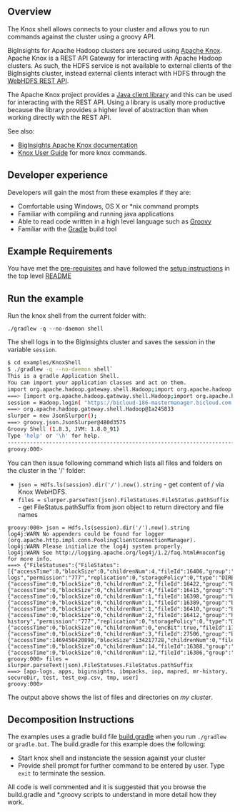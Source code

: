 ## Overview

The Knox shell allows connects to your cluster and allows you to run commands against the cluster using a groovy API.

BigInsights for Apache Hadoop clusters are secured using [Apache Knox](https://knox.apache.org/).  Apache Knox is a REST API Gateway for interacting with Apache Hadoop clusters.  As such, the HDFS service is not available to external clients of the BigInsights cluster, instead external clients interact with HDFS through the [WebHDFS REST API](http://hadoop.apache.org/docs/stable/hadoop-project-dist/hadoop-hdfs/WebHDFS.html).

The Apache Knox project provides a [Java client library](https://cwiki.apache.org/confluence/display/KNOX/Client+Usage) and this can be used for interacting with the REST API.  Using a library is usally more productive because the library provides a higher level of abstraction than when working directly with the REST API.

See also:

- [BigInsights Apache Knox documentation](https://www.ibm.com/support/knowledgecenter/en/SSPT3X_4.2.0/com.ibm.swg.im.infosphere.biginsights.admin.doc/doc/knox_overview.html)
- [Knox User Guide](https://knox.apache.org/books/knox-0-6-0/user-guide.html#Service+Details) for more knox commands.

## Developer experience

Developers will gain the most from these examples if they are:

- Comfortable using Windows, OS X or *nix command prompts
- Familiar with compiling and running java applications
- Able to read code written in a high level language such as [Groovy](http://www.groovy-lang.org/)
- Familiar with the [Gradle](https://gradle.org/) build tool

## Example Requirements

You have met the [pre-requisites](../../README.md#pre-requisites) and have followed the [setup instructions](../../README.md#setup-instructions) in the top level [README](../../README.md)

## Run the example

Run the knox shell from the current folder with:

`./gradlew -q --no-daemon shell`

The shell logs in to the BigInsights cluster and saves the session in the variable `session`.

```bash
$ cd examples/KnoxShell
$ ./gradlew -q --no-daemon shell`
This is a gradle Application Shell.
You can import your application classes and act on them.
import org.apache.hadoop.gateway.shell.Hadoop;import org.apache.hadoop.gateway.shell.hdfs.Hdfs;import org.apache.hadoop.gateway.shell.job.Job;import org.apache.hadoop.gateway.shell.workflow.Workflow;import org.apache.hadoop.gateway.shell.yarn.Yarn;import groovy.json.JsonSlurper;import java.util.concurrent.TimeUnit;
===> [import org.apache.hadoop.gateway.shell.Hadoop;import org.apache.hadoop.gateway.shell.hdfs.Hdfs;import org.apache.hadoop.gateway.shell.job.Job;import org.apache.hadoop.gateway.shell.workflow.Workflow;import org.apache.hadoop.gateway.shell.yarn.Yarn;import groovy.json.JsonSlurper;import java.util.concurrent.TimeUnit;]
session = Hadoop.login( "https://bicloud-186-mastermanager.bicloud.com:8443/gateway/default", "biadmin", "***MASKED***" );
===> org.apache.hadoop.gateway.shell.Hadoop@1a245833
slurper = new JsonSlurper();
===> groovy.json.JsonSlurper@480d3575
Groovy Shell (1.8.3, JVM: 1.8.0_91)
Type 'help' or '\h' for help.
-------------------------------------------------------------------------------
groovy:000>
```

You can then issue following command which lists all files and folders on the cluster in the '/' folder:

- `json = Hdfs.ls(session).dir('/').now().string` - get content of / via Knox WebHDFS.
- `files = slurper.parseText(json).FileStatuses.FileStatus.pathSuffix` - get FileStatus.pathSuffix from json object to return directory and file names

```
groovy:000> json = Hdfs.ls(session).dir('/').now().string
log4j:WARN No appenders could be found for logger (org.apache.http.impl.conn.PoolingClientConnectionManager).
log4j:WARN Please initialize the log4j system properly.
log4j:WARN See http://logging.apache.org/log4j/1.2/faq.html#noconfig for more info.
===> {"FileStatuses":{"FileStatus":[{"accessTime":0,"blockSize":0,"childrenNum":4,"fileId":16406,"group":"hadoop","length":0,"modificationTime":1469477907668,"owner":"yarn","pathSuffix":"app-logs","permission":"777","replication":0,"storagePolicy":0,"type":"DIRECTORY"},{"accessTime":0,"blockSize":0,"childrenNum":2,"fileId":16422,"group":"bihdfs","length":0,"modificationTime":1469398595137,"owner":"hdfs","pathSuffix":"apps","permission":"755","replication":0,"storagePolicy":0,"type":"DIRECTORY"},{"accessTime":0,"blockSize":0,"childrenNum":4,"fileId":16415,"group":"bihdfs","length":0,"modificationTime":1469406333988,"owner":"hdfs","pathSuffix":"biginsights","permission":"775","replication":0,"storagePolicy":0,"type":"DIRECTORY"},{"accessTime":0,"blockSize":0,"childrenNum":1,"fileId":16398,"group":"bihdfs","length":0,"modificationTime":1469398504244,"owner":"hdfs","pathSuffix":"ibmpacks","permission":"755","replication":0,"storagePolicy":0,"type":"DIRECTORY"},{"accessTime":0,"blockSize":0,"childrenNum":1,"fileId":16389,"group":"bihdfs","length":0,"modificationTime":1469398494575,"owner":"hdfs","pathSuffix":"iop","permission":"755","replication":0,"storagePolicy":0,"type":"DIRECTORY"},{"accessTime":0,"blockSize":0,"childrenNum":1,"fileId":16410,"group":"bihdfs","length":0,"modificationTime":1469398516791,"owner":"mapred","pathSuffix":"mapred","permission":"755","replication":0,"storagePolicy":0,"type":"DIRECTORY"},{"accessTime":0,"blockSize":0,"childrenNum":2,"fileId":16412,"group":"hadoop","length":0,"modificationTime":1469398518783,"owner":"mapred","pathSuffix":"mr-history","permission":"777","replication":0,"storagePolicy":0,"type":"DIRECTORY"},{"accessTime":0,"blockSize":0,"childrenNum":0,"encBit":true,"fileId":17978,"group":"bihdfs","length":0,"modificationTime":1469405805845,"owner":"hdfs","pathSuffix":"secureDir","permission":"755","replication":0,"storagePolicy":0,"type":"DIRECTORY"},{"accessTime":0,"blockSize":0,"childrenNum":3,"fileId":27506,"group":"bihdfs","length":0,"modificationTime":1469450090068,"owner":"biadmin","pathSuffix":"test","permission":"755","replication":0,"storagePolicy":0,"type":"DIRECTORY"},{"accessTime":1469450420898,"blockSize":134217728,"childrenNum":0,"fileId":28249,"group":"bihdfs","length":23,"modificationTime":1469450420924,"owner":"biadmin","pathSuffix":"test_exp.csv","permission":"644","replication":3,"storagePolicy":0,"type":"FILE"},{"accessTime":0,"blockSize":0,"childrenNum":14,"fileId":16388,"group":"bihdfs","length":0,"modificationTime":1470156600643,"owner":"hdfs","pathSuffix":"tmp","permission":"777","replication":0,"storagePolicy":0,"type":"DIRECTORY"},{"accessTime":0,"blockSize":0,"childrenNum":12,"fileId":16386,"group":"bihdfs","length":0,"modificationTime":1469419175158,"owner":"hdfs","pathSuffix":"user","permission":"755","replication":0,"storagePolicy":0,"type":"DIRECTORY"}]}}
groovy:000> files = slurper.parseText(json).FileStatuses.FileStatus.pathSuffix
===> [app-logs, apps, biginsights, ibmpacks, iop, mapred, mr-history, secureDir, test, test_exp.csv, tmp, user]
groovy:000> 

```
The output above shows the list of files and directories on *my cluster*.
 
## Decomposition Instructions

The examples uses a gradle build file [build.gradle](./build.gradle) when you run `./gradlew` or `gradle.bat`.  The build.gradle for this example does the following:

- Start knox shell and instanciate the session against your cluster
- Provide shell prompt for further command to be entered by user. Type `exit` to terminate the session.

All code is well commented and it is suggested that you browse the build.gradle and *.groovy scripts to understand in more detail how they work.

